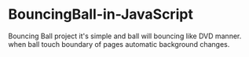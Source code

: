 # BouncingBall-in-JavaScript
Bouncing Ball project it's simple and ball will bouncing like DVD manner. when ball touch boundary of pages automatic background  changes.
